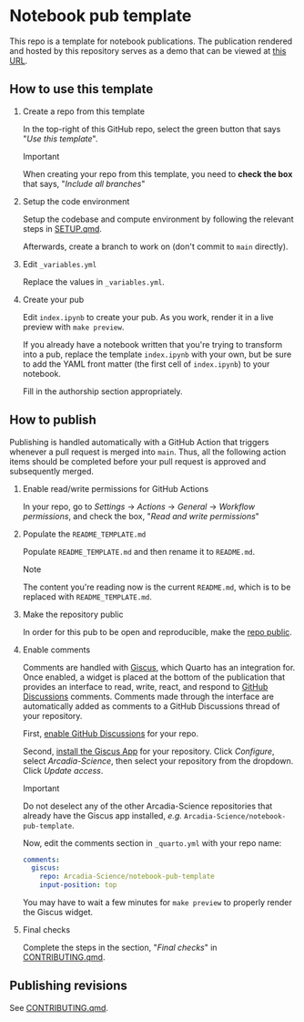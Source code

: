 # Notebook pub template

This repo is a template for notebook publications. The publication rendered and hosted by this repository serves as a demo that can be viewed at [this URL](https://arcadia-science.github.io/notebook-pub-template/).

## How to use this template

1. Create a repo from this template

    In the top-right of this GitHub repo, select the green button that says "*Use this template*".

    > [!IMPORTANT]  
    > When creating your repo from this template, you need to **check the box** that says, "*Include all branches*"

1. Setup the code environment

    Setup the codebase and compute environment by following the relevant steps in [SETUP.qmd](SETUP.qmd).

    Afterwards, create a branch to work on (don't commit to `main` directly).

1. Edit `_variables.yml`

    Replace the values in `_variables.yml`.

1. Create your pub

    Edit `index.ipynb` to create your pub. As you work, render it in a live preview with `make preview`.

    If you already have a notebook written that you're trying to transform into a pub, replace the template `index.ipynb` with your own, but be sure to add the YAML front matter (the first cell of `index.ipynb`) to your notebook.

    Fill in the authorship section appropriately.

## How to publish

Publishing is handled automatically with a GitHub Action that triggers whenever a pull request is merged into `main`. Thus, all the following action items should be completed before your pull request is approved and subsequently merged.

1. Enable read/write permissions for GitHub Actions

    In your repo, go to *Settings* -> *Actions* -> *General* -> *Workflow permissions*, and check the box, "*Read and write permissions*"

1. Populate the `README_TEMPLATE.md`

    Populate `README_TEMPLATE.md` and then rename it to `README.md`.

    > [!NOTE]  
    > The content you're reading now is the current `README.md`, which is to be replaced with `README_TEMPLATE.md`.

1. Make the repository public

    In order for this pub to be open and reproducible, make the [repo public](https://docs.github.com/en/repositories/managing-your-repositorys-settings-and-features/managing-repository-settings/setting-repository-visibility).

1. Enable comments

    Comments are handled with [Giscus](https://giscus.app/), which Quarto has an integration for. Once enabled, a widget is placed at the bottom of the publication that provides an interface to read, write, react, and respond to [GitHub Discussions](https://docs.github.com/en/discussions) comments. Comments made through the interface are automatically added as comments to a GitHub Discussions thread of your repository.

    First, [enable GitHub Discussions](https://docs.github.com/en/repositories/managing-your-repositorys-settings-and-features/enabling-features-for-your-repository/enabling-or-disabling-github-discussions-for-a-repository) for your repo.

    Second, [install the Giscus App](https://github.com/apps/giscus) for your repository. Click *Configure*, select *Arcadia-Science*, then select your repository from the dropdown. Click *Update access*.

    > [!IMPORTANT]  
    > Do not deselect any of the other Arcadia-Science repositories that already have the Giscus app installed, *e.g.* `Arcadia-Science/notebook-pub-template`.

    Now, edit the comments section in `_quarto.yml` with your repo name:

    ```yaml
    comments:
      giscus:
        repo: Arcadia-Science/notebook-pub-template
        input-position: top
    ```

    You may have to wait a few minutes for `make preview` to properly render the Giscus widget.

1. Final checks

    Complete the steps in the section, "*Final checks*" in [CONTRIBUTING.qmd](CONTRIBUTING.qmd).

## Publishing revisions

See [CONTRIBUTING.qmd](CONTRIBUTING.qmd).
